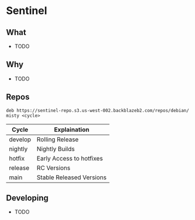 # Sentinel

## What
- TODO
## Why
- TODO
## Repos
`deb https://sentinel-repo.s3.us-west-002.backblazeb2.com/repos/debian/ misty <cycle>`

|Cycle|Explaination|
|--|--|
|develop|Rolling Release|
|nightly|Nightly Builds|
|hotfix|Early Access to hotfixes|
|release|RC Versions|
|main|Stable Released Versions|

## Developing
- TODO